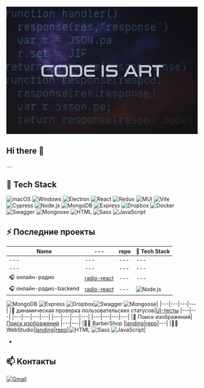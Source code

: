 ![](./poster.png)
## Hi there 👋

....

## 🧰 Tech Stack

![macOS](https://img.shields.io/badge/-macOS-black?logo=apple)
![Windows](https://img.shields.io/badge/-Windows-0078D6?logo=windows&logoColor=white)
![Electron](https://img.shields.io/badge/-Electron-47848F?logo=electron&logoColor=white)
![React](https://img.shields.io/badge/-React-20232A?logo=react&logoColor=61DAFB)
![Redux](https://img.shields.io/badge/-Redux-764ABC?logo=redux&logoColor=white)
![MUI](https://img.shields.io/badge/-MUI-007FFF?logo=mui&logoColor=white)
![Vite](https://img.shields.io/badge/-Vite-646CFF?logo=vite&logoColor=white)
![Cypress](https://img.shields.io/badge/-Cypress-17202C?logo=cypress&logoColor=white)
![Node.js](https://img.shields.io/badge/-Node.js-339933?logo=node.js&logoColor=white)
![MongoDB](https://img.shields.io/badge/-MongoDB-47A248?logo=mongodb&logoColor=white)
![Express](https://img.shields.io/badge/-Express-000000?logo=express&logoColor=white)
![Dropbox](https://img.shields.io/badge/-Dropbox-0061FF?logo=dropbox&logoColor=white)
![Docker](https://img.shields.io/badge/-Docker-2496ED?logo=docker&logoColor=white)
![Swagger](https://img.shields.io/badge/-Swagger-85EA2D?logo=swagger&logoColor=black)
![Mongoose](https://img.shields.io/badge/-Mongoose-880000?logoColor=white)
![HTML](https://img.shields.io/badge/-HTML5-E34F26?logo=html5&logoColor=white) 
![Sass](https://img.shields.io/badge/-Sass-CC6699?logo=sass&logoColor=white) 
![JavaScript](https://img.shields.io/badge/-JavaScript-F7DF1E?logo=javascript&logoColor=black)



## ⚡ Последние проекты

|Name|---|repo|🧰 Tech Stack|
|---|---|---|---|
|---|---|---|---|
|---|---|---|---|
|🎧 онлайн-радио|[radio-react](https://github.com/wolk8506/radio-react)|---|---|
|🎧 онлайн-радио-backend|[radio-react](https://github.com/wolk8506/radio-react-backend)|---|![Node.js](https://img.shields.io/badge/-Node.js-339933?logo=node.js&logoColor=white)
![MongoDB](https://img.shields.io/badge/-MongoDB-47A248?logo=mongodb&logoColor=white)
![Express](https://img.shields.io/badge/-Express-000000?logo=express&logoColor=white)
![Dropbox](https://img.shields.io/badge/-Dropbox-0061FF?logo=dropbox&logoColor=white)![Swagger](https://img.shields.io/badge/-Swagger-85EA2D?logo=swagger&logoColor=black)
![Mongoose](https://img.shields.io/badge/-Mongoose-880000?logoColor=white)|
|---|---|---|---|
|🧪 динамическая проверка пользовательских статусов|[UI-тесты](https://github.com/...) |---|---|
|---|---|---|---|
|---|---|---|---|
|---|---|---|---|
|🌄 Поиск изображений|[Поиск изображений](https://wolk8506.github.io/goit-react-hw-04-images/) |---|---|
|💇‍♂️ BarberShop |[landing](https://wolk8506.github.io/barbershop/)|[repo](https://github.com/wolk8506/barbershop)|---|
|👨‍💻 WebStudio|[landing](https://wolk8506.github.io/webstudio/)|[repo](https://github.com/wolk8506/webstudio)|![HTML](https://img.shields.io/badge/-HTML5-E34F26?logo=html5&logoColor=white) ![Sass](https://img.shields.io/badge/-Sass-CC6699?logo=sass&logoColor=white) ![JavaScript](https://img.shields.io/badge/-JavaScript-F7DF1E?logo=javascript&logoColor=black)|

- 


## 📫 Контакты
[![Gmail](https://img.shields.io/badge/-your.email@example.com-D14836?logo=gmail&logoColor=white)](mailto:your.email@example.com)

